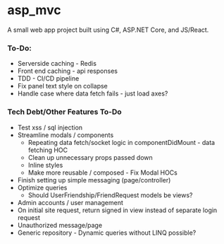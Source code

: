 # asp_mvc

A small web app project built using C#, ASP.NET Core, and JS/React.

### **To-Do**:
* Serverside caching - Redis
* Front end caching - api responses
* TDD - CI/CD pipeline
* Fix panel text style on collapse
* Handle case where data fetch fails - just load axes?

### **Tech Debt/Other Features To-Do**
* Test xss / sql injection
* Streamline modals / components
    - Repeating data fetch/socket logic in componentDidMount - data fetching HOC
    - Clean up unnecessary props passed down
    - Inline styles
    - Make more reusable / composed - Fix Modal HOCs
* Finish setting up simple messaging (page/controller)
* Optimize queries
    - Should UserFriendship/FriendRequest models be views?
* Admin accounts / user management
* On initial site request, return signed in view instead of separate login request
* Unauthorized message/page
* Generic repository - Dynamic queries without LINQ possible?